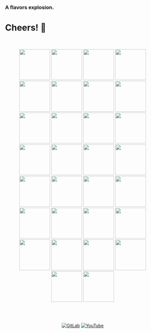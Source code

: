 ### A flavors explosion.
# Cheers! :beers:
<br>
<br>

<!--
**rmottainfo/rmottainfo** is a ✨ _special_ ✨ repository because its `README.md` (this file) appears on your GitHub profile.

Here are some ideas to get you started:

- 🔭 I’m currently working on ...
- 🌱 I’m currently learning ...
- 👯 I’m looking to collaborate on ...
- 🤔 I’m looking for help with ...
- 💬 Ask me about ...
- 📫 How to reach me: ...
- 😄 Pronouns: ...
- ⚡ Fun fact: ...
-->

<div align="center">
	<img src="https://cdn.jsdelivr.net/gh/devicons/devicon/icons/bash/bash-original.svg" width="100" height="100" />
	<img src="https://cdn.jsdelivr.net/gh/devicons/devicon/icons/vim/vim-original.svg" width="100" height="100" />
	<img src="https://cdn.jsdelivr.net/gh/devicons/devicon/icons/linux/linux-original.svg" width="100" height="100" />
	<img src="https://cdn.jsdelivr.net/gh/devicons/devicon/icons/debian/debian-original.svg" width="100" height="100" />
	<img src="https://cdn.jsdelivr.net/gh/devicons/devicon/icons/centos/centos-original.svg" width="100" height="100" />
	<img src="https://cdn.jsdelivr.net/gh/devicons/devicon/icons/redhat/redhat-original.svg" width="100" height="100" />
	<img src="https://cdn.jsdelivr.net/gh/devicons/devicon/icons/windows8/windows8-original.svg" width="100" height="100" />
	<img src="https://cdn.jsdelivr.net/gh/devicons/devicon/icons/msdos/msdos-original.svg" width="100" height="100" />
	<img src="https://cdn.jsdelivr.net/gh/devicons/devicon/icons/vscode/vscode-original.svg" width="100" height="100" />
	<img src="https://cdn.jsdelivr.net/gh/devicons/devicon/icons/amazonwebservices/amazonwebservices-original-wordmark.svg" width="100" height="100" />
	<img src="https://cdn.jsdelivr.net/gh/devicons/devicon/icons/azure/azure-original.svg" width="100" height="100" />
	<img src="https://cdn.jsdelivr.net/gh/devicons/devicon/icons/googlecloud/googlecloud-original.svg" width="100" height="100" />
	<img src="https://cdn.jsdelivr.net/gh/devicons/devicon/icons/python/python-original.svg" width="100" height="100" />
	<img src="https://cdn.jsdelivr.net/gh/devicons/devicon/icons/gimp/gimp-original.svg" width="100" height="100" />
	<img src="https://cdn.jsdelivr.net/gh/devicons/devicon/icons/inkscape/inkscape-original.svg" width="100" height="100" />
	<img src="https://cdn.jsdelivr.net/gh/devicons/devicon/icons/docker/docker-original.svg" width="100" height="100" />
	<img src="https://cdn.jsdelivr.net/gh/devicons/devicon/icons/kubernetes/kubernetes-plain.svg" width="100" height="100" />
	<img src="https://cdn.jsdelivr.net/gh/devicons/devicon/icons/java/java-original.svg" width="100" height="100" />
	<img src="https://cdn.jsdelivr.net/gh/devicons/devicon/icons/mysql/mysql-original.svg" width="100" height="100" />
	<img src="https://cdn.jsdelivr.net/gh/devicons/devicon/icons/microsoftsqlserver/microsoftsqlserver-plain.svg" width="100" height="100" />
	<img src="https://cdn.jsdelivr.net/gh/devicons/devicon/icons/terraform/terraform-original.svg" width="100" height="100" />
	<img src="https://cdn.jsdelivr.net/gh/devicons/devicon/icons/ansible/ansible-original.svg" width="100" height="100" />
	<img src="https://cdn.jsdelivr.net/gh/devicons/devicon/icons/git/git-original.svg" width="100" height="100" />
	<img src="https://cdn.jsdelivr.net/gh/devicons/devicon/icons/go/go-original.svg" width="100" height="100" />
	<img src="https://cdn.jsdelivr.net/gh/devicons/devicon/icons/html5/html5-original.svg" width="100" height="100" />
	<img src="https://cdn.jsdelivr.net/gh/devicons/devicon/icons/css3/css3-original.svg" width="100" height="100" />
	<img src="https://cdn.jsdelivr.net/gh/devicons/devicon/icons/javascript/javascript-original.svg" width="100" height="100" />
	<img src="https://cdn.jsdelivr.net/gh/devicons/devicon/icons/aarch64/aarch64-original.svg" width="100" height="100" />
	<img src="https://cdn.jsdelivr.net/gh/devicons/devicon/icons/arduino/arduino-original.svg" width="100" height="100" />
	<img src="https://cdn.jsdelivr.net/gh/devicons/devicon/icons/raspberrypi/raspberrypi-original.svg" width="100" height="100" />
</div>
<br>
<br>
<br>
<p align="center">
<a href="https://gitlab.com/rmotta.net"><img src="https://img.shields.io/badge/Gitlab--_.svg?style=social&logo=gitlab" alt="GitLab"></a>
<a href="https://www.youtube.com/channel/UCb7iKi3xd5okGSkCZC-lzbQ?view_as=subscriber"><img src="https://img.shields.io/badge/YouTube--_.svg?style=social&logo=youtube" alt="YouTube"></a>
</p>
